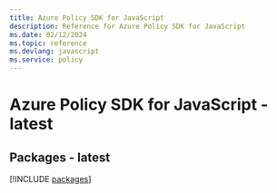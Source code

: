 ```yaml
---
title: Azure Policy SDK for JavaScript
description: Reference for Azure Policy SDK for JavaScript
ms.date: 02/12/2024
ms.topic: reference
ms.devlang: javascript
ms.service: policy
---
```

# Azure Policy SDK for JavaScript - latest
## Packages - latest
[!INCLUDE [packages](policy-index.md)]